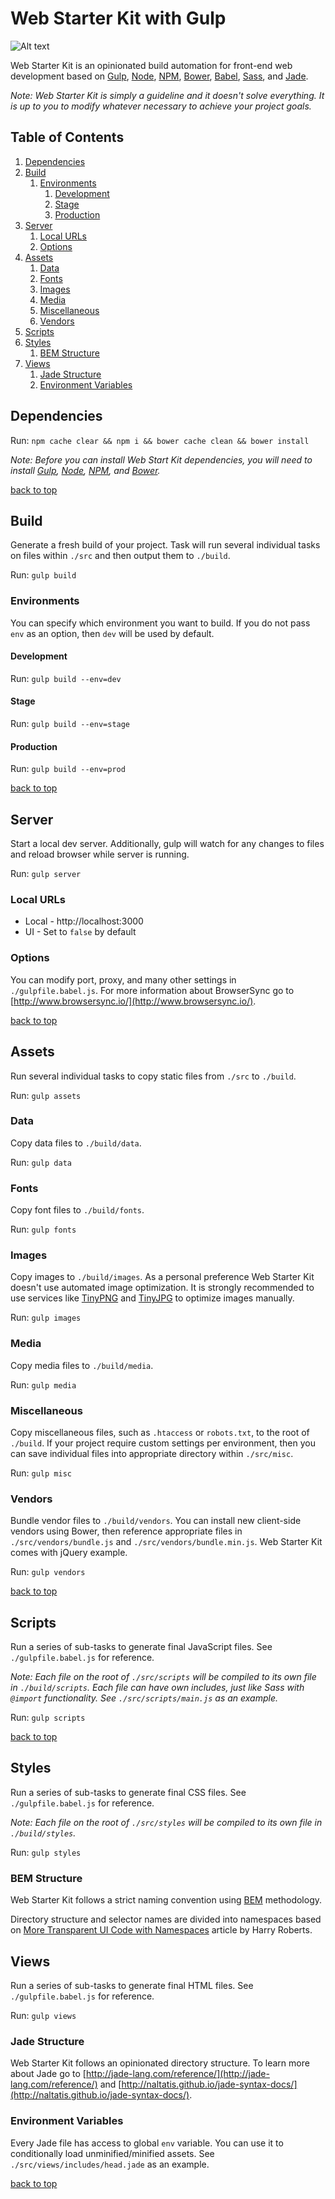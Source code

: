 # Web Starter Kit with Gulp

![Alt text](http://www.kolszewski.com/images/vendors_v2.png)

Web Starter Kit is an opinionated build automation for front-end web development based on [Gulp](http://gulpjs.com/), [Node](https://nodejs.org/), [NPM](https://www.npmjs.com/), [Bower](http://bower.io/), [Babel](https://babeljs.io/), [Sass](http://sass-lang.com/), and [Jade](http://jade-lang.com/).

*Note: Web Starter Kit is simply a guideline and it doesn't solve everything. It is up to you to modify whatever necessary to achieve your project goals.*

## Table of Contents

1. [Dependencies](#dependencies)
1. [Build](#build)
    1. [Environments](#environments)
        1. [Development](#development)
        1. [Stage](#stage)
        1. [Production](#production)
1. [Server](#server)
    1. [Local URLs](#local-urls)
    1. [Options](#options)
1. [Assets](#assets)
    1. [Data](#data)
    1. [Fonts](#fonts)
    1. [Images](#images)
    1. [Media](#media)
    1. [Miscellaneous](#miscellaneous)
    1. [Vendors](#vendors)
1. [Scripts](#scripts)
1. [Styles](#styles)
    1. [BEM Structure](#bem-structure)
1. [Views](#views)
    1. [Jade Structure](#jade-structure)
    1. [Environment Variables](#environment-variables)

## Dependencies

Run: `npm cache clear && npm i && bower cache clean && bower install`

*Note: Before you can install Web Start Kit dependencies, you will need to install [Gulp](http://gulpjs.com/), [Node](https://nodejs.org/), [NPM](https://www.npmjs.com/), and [Bower](http://bower.io/).*

[back to top](#table-of-contents)

## Build

Generate a fresh build of your project. Task will run several individual tasks on files within `./src` and then output them to `./build`.

Run: `gulp build`

### Environments

You can specify which environment you want to build. If you do not pass `env` as an option, then `dev` will be used by default.

#### Development

Run: `gulp build --env=dev`

#### Stage

Run: `gulp build --env=stage`

#### Production

Run: `gulp build --env=prod`

[back to top](#table-of-contents)

## Server

Start a local dev server. Additionally, gulp will watch for any changes to files and reload browser while server is running.

Run: `gulp server`

### Local URLs

* Local - http://localhost:3000
* UI - Set to `false` by default

### Options

You can modify port, proxy, and many other settings in `./gulpfile.babel.js`. For more information about BrowserSync go to [http://www.browsersync.io/](http://www.browsersync.io/).

[back to top](#table-of-contents)

## Assets

Run several individual tasks to copy static files from `./src` to `./build`.

Run: `gulp assets`

### Data

Copy data files to `./build/data`.

Run: `gulp data`

### Fonts

Copy font files to `./build/fonts`.

Run: `gulp fonts`

### Images

Copy images to `./build/images`. As a personal preference Web Starter Kit doesn't use automated image optimization. It is strongly recommended to use services like [TinyPNG](https://tinypng.com/) and [TinyJPG](https://tinyjpg.com/) to optimize images manually.

Run: `gulp images`

### Media

Copy media files to `./build/media`.

Run: `gulp media`

### Miscellaneous

Copy miscellaneous files, such as `.htaccess` or `robots.txt`, to the root of `./build`. If your project require custom settings per environment, then you can save individual files into appropriate directory within `./src/misc`.

Run: `gulp misc`

### Vendors

Bundle vendor files to `./build/vendors`. You can install new client-side vendors using Bower, then reference appropriate files in `./src/vendors/bundle.js` and `./src/vendors/bundle.min.js`. Web Starter Kit comes with jQuery example.

Run: `gulp vendors`

[back to top](#table-of-contents)

## Scripts

Run a series of sub-tasks to generate final JavaScript files. See `./gulpfile.babel.js` for reference.

*Note: Each file on the root of `./src/scripts` will be compiled to its own file in `./build/scripts`. Each file can have own includes, just like Sass with `@import` functionality. See `./src/scripts/main.js` as an example.*

Run: `gulp scripts`

[back to top](#table-of-contents)

## Styles

Run a series of sub-tasks to generate final CSS files. See `./gulpfile.babel.js` for reference.

*Note: Each file on the root of `./src/styles` will be compiled to its own file in `./build/styles`.*

Run: `gulp styles`

### BEM Structure

Web Starter Kit follows a strict naming convention using [BEM](https://en.bem.info/) methodology.

Directory structure and selector names are divided into namespaces based on [More Transparent UI Code with Namespaces](http://csswizardry.com/2015/03/more-transparent-ui-code-with-namespaces/) article by Harry Roberts.

## Views

Run a series of sub-tasks to generate final HTML files. See `./gulpfile.babel.js` for reference.

Run: `gulp views`

### Jade Structure

Web Starter Kit follows an opinionated directory structure. To learn more about Jade go to [http://jade-lang.com/reference/](http://jade-lang.com/reference/) and [http://naltatis.github.io/jade-syntax-docs/](http://naltatis.github.io/jade-syntax-docs/).

### Environment Variables

Every Jade file has access to global `env` variable. You can use it to conditionally load unminified/minified assets. See `./src/views/includes/head.jade` as an example.

[back to top](#table-of-contents)
